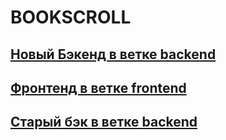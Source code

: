 # BOOKSCROLL
## [Новый Бэкенд в ветке backend](https://github.com/Kartishan/BOOKSCROLL/tree/backend)
## [Фронтенд в ветке frontend](https://github.com/Kartishan/BOOKSCROLL/tree/frontend)
## [Старый бэк в ветке backend](https://github.com/Kartishan/BOOKSCROLL/tree/old-backend)
